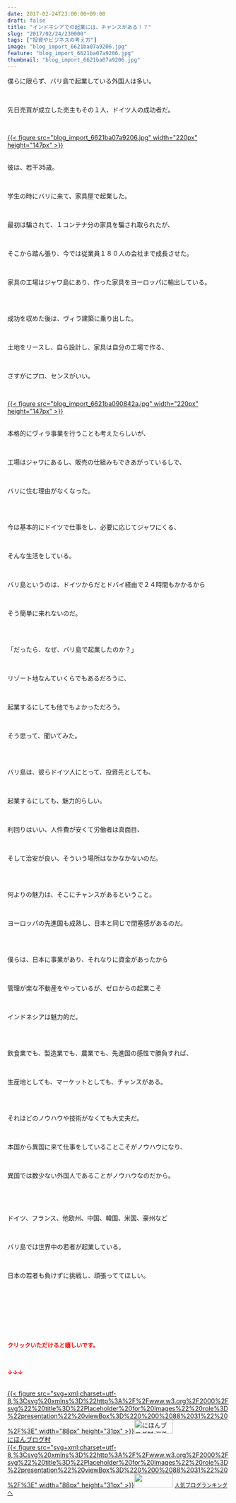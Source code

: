 ```yaml
---
date: 2017-02-24T23:00:00+09:00
draft: false
title: "インドネシアでの起業には、チャンスがある！？"
slug: "2017/02/24/230000"
tags: ["投資やビジネスの考え方"]
image: "blog_import_6621ba07a9206.jpg"
feature: "blog_import_6621ba07a9206.jpg"
thumbnail: "blog_import_6621ba07a9206.jpg"
---
```

<p>僕らに限らず、バリ島で起業している外国人は多い。</p><p> </p><p>先日売買が成立した売主もその１人、ドイツ人の成功者だ。</p><p> </p><p><a href="blog_import_6621ba07a9206.jpg">{{< figure src="blog_import_6621ba07a9206.jpg" width="220px" height="147px" >}}</a></p><p><br/>彼は、若干35歳。</p><p> </p><p>学生の時にバリに来て、家具屋で起業した。</p><p> </p><p>最初は騙されて、１コンテナ分の家具を騙され取られたが、</p><p> </p><p>そこから踏ん張り、今では従業員１８０人の会社まで成長させた。</p><p> </p><p>家具の工場はジャワ島にあり、作った家具をヨーロッパに輸出している。</p><p> </p><p><br/>成功を収めた後は、ヴィラ建築に乗り出した。</p><p> </p><p>土地をリースし、自ら設計し、家具は自分の工場で作る、</p><p> </p><p>さすがにプロ、センスがいい。</p><p> </p><p><a href="blog_import_6621ba090842a.jpg">{{< figure src="blog_import_6621ba090842a.jpg" width="220px" height="147px" >}}</a></p><p><br/>本格的にヴィラ事業を行うことも考えたらしいが、</p><p> </p><p>工場はジャワにあるし、販売の仕組みもできあがっているしで、</p><p> </p><p>バリに住む理由がなくなった。</p><p> </p><p><br/>今は基本的にドイツで仕事をし、必要に応じてジャワにくる、</p><p> </p><p>そんな生活をしている。</p><p> </p><p>バリ島というのは、ドイツからだとドバイ経由で２４時間もかかるから</p><p> </p><p>そう簡単に来れないのだ。</p><p> </p><p><br/>「だったら、なぜ、バリ島で起業したのか？」</p><p> </p><p>リゾート地なんていくらでもあるだろうに、</p><p> </p><p>起業するにしても他でもよかっただろう。</p><p> </p><p>そう思って、聞いてみた。</p><p> </p><p><br/>バリ島は、彼らドイツ人にとって、投資先としても、</p><p> </p><p>起業するにしても、魅力的らしい。</p><p> </p><p>利回りはいい、人件費が安くて労働者は真面目、</p><p> </p><p>そして治安が良い、そういう場所はなかなかないのだ。</p><p> </p><p><br/>何よりの魅力は、そこにチャンスがあるということ。</p><p> </p><p>ヨーロッパの先進国も成熟し、日本と同じで閉塞感があるのだ。</p><p> </p><p><br/>僕らは、日本に事業があり、それなりに資金があったから</p><p> </p><p>管理が楽な不動産をやっているが、ゼロからの起業こそ</p><p> </p><p>インドネシアは魅力的だ。</p><p> </p><p><br/>飲食業でも、製造業でも、農業でも、先進国の感性で勝負すれば、</p><p> </p><p>生産地としても、マーケットとしても、チャンスがある。</p><p> </p><p><br/>それほどのノウハウや技術がなくても大丈夫だ。</p><p> </p><p>本国から異国に来て仕事をしていることこそがノウハウになり、</p><p> </p><p>異国では数少ない外国人であることがノウハウなのだから。</p><p> </p><p> </p><p>ドイツ、フランス、他欧州、中国、韓国、米国、豪州など</p><p> </p><p>バリ島では世界中の若者が起業している。</p><p> </p><p>日本の若者も負けずに挑戦し、頑張っててほしい。</p><p> </p><p> </p><p> </p><p> </p><p><font color="#ff0000" size="2"><strong>クリックいただけると嬉しいです。</strong></font></p><p></p><p> </p><p><font color="#ff0000" size="2"><strong>↓↓↓</strong></font></p><p><br/><a href="ranking.html?p_cid=01260127" target="_blank">{{< figure src="svg+xml;charset=utf-8,%3Csvg%20xmlns%3D%22http%3A%2F%2Fwww.w3.org%2F2000%2Fsvg%22%20title%3D%22Placeholder%20for%20Images%22%20role%3D%22presentation%22%20viewBox%3D%220%200%2088%2031%22%20%2F%3E" width="88px" height="31px" >}}<noscript><img alt="にほんブログ村 海外生活ブログ バリ島情報へ" border="0" height="31" src="https://img-proxy.blog-video.jp/images?url=http%3A%2F%2Foverseas.blogmura.com%2Fbali%2Fimg%2Fbali88_31.gif" width="88"></noscript></a><br/><a href="ranking.html?p_cid=01260127" target="_blank">にほんブログ村</a><br/><a href="link.php?1804582" title="人気ブログランキングへ">{{< figure src="svg+xml;charset=utf-8,%3Csvg%20xmlns%3D%22http%3A%2F%2Fwww.w3.org%2F2000%2Fsvg%22%20title%3D%22Placeholder%20for%20Images%22%20role%3D%22presentation%22%20viewBox%3D%220%200%2088%2031%22%20%2F%3E" width="88px" height="31px" >}}<noscript><img border="0" height="31" src="https://blog.with2.net/img/banner/banner_22.gif" width="88"></noscript></a> <a href="link.php?1804582" style="font-size: 12px;">人気ブログランキングへ</a></p>

